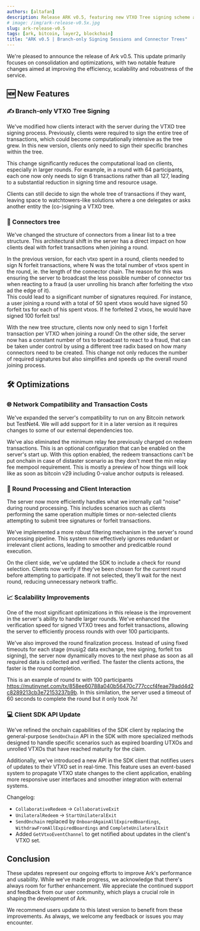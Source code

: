 ```yaml
---
authors: [altafan]
description: Release ARK v0.5, featuring new VTXO Tree signing scheme and Connector Tree.
# image: /img/ark-release-v0.5x.jpg
slug: ark-release-v0.5
tags: [ark, bitcoin, layer2, blockchain]
title: "ARK v0.5 | Branch-only Signing Sessions and Connector Trees"
---
```


<!-- ![Photo by John Doe](/img/ark-release-v0.5.jpg)
_Photo by [John Doe](https://unsplash.com/@johndoe) on [Unsplash](https://unsplash.com)_ -->

We're pleased to announce the release of Ark v0.5. This update primarily focuses on consolidation and optimizations, with two notable feature changes aimed at improving the efficiency, scalability and robustness of the service.

<!-- truncate -->

## 🆕 New Features

### ✍️ Branch-only VTXO Tree Signing

We've modified how clients interact with the server during the VTXO tree signing process. Previously, clients were required to sign the entire tree of transactions, which could become computationally intensive as the tree grew. In this new version, clients only need to sign their specific branches within the tree.

This change significantly reduces the computational load on clients, especially in larger rounds. For example, in a round with 64 participants, each one now only needs to sign 6 transactions rather than all 127, leading to a substantial reduction in signing time and resource usage.

Clients can still decide to sign the whole tree of transactions if they want, leaving space to watchtowers-like solutions where a one delegates or asks another entity the (co-)signing a VTXO tree.

### 🔗 Connectors tree

We've changed the structure of connectors from a linear list to a tree structure. This architectural shift in the server has a direct impact on how clients deal with forfeit transactions when joining a round.

In the previous version, for each vtxo spent in a round, clients needed to sign N forfeit transactions, where N was the total number of vtxos spent in the round, ie. the length of the connector chain. The reason for this was ensuring the server to broadcast the less possible number of connector txs when reacting to a fraud (a user unrolling his branch after forfeiting the vtxo ad the edge of it).  
This could lead to a significant number of signatures required. For instance, a user joining a round with a total of 50 spent vtxos would have signed 50 forfeit txs for each of his spent vtxos. If he forfeited 2 vtxos, he would have signed 100 forfeit txs!

With the new tree structure, clients now only need to sign 1 forfeit transaction per VTXO when joining a round! On the other side, the server now has a constant number of txs to broadcast to react to a fraud, that can be taken under control by using a different tree radix based on how many connectors need to be created.
This change not only reduces the number of required signatures but also simplifies and speeds up the overall round joining process.


## 🛠️ Optimizations

### 🌐 Network Compatibility and Transaction Costs

We've expanded the server's compatibility to run on any Bitcoin network but TestNet4. We will add support for it in a later version as it requires changes to some of our external dependencies too.

We've also eliminated the minimum relay fee previously charged on redeem transactions. This is an optional configuration that can be enabled on the server's start up. With this option enabled, the redeem transactions can't be put onchain in case of distaster scenario as they don't meet the min relay fee mempool requirement. This is mostly a preview of how things will look like as soon as bitcoin v29 including 0-value anchor outputs is released.

### 🔄 Round Processing and Client Interaction

The server now more efficiently handles what we internally call "noise" during round processing. This includes scenarios such as clients performing the same operation multiple times or non-selected clients attempting to submit tree signatures or forfeit transactions.

We've implemented a more robust filtering mechanism in the server's round processing pipeline. This system now effectively ignores redundant or irrelevant client actions, leading to smoother and predicatble round execution.

On the client side, we've updated the SDK to include a check for round selection. Clients now verify if they've been chosen for the current round before attempting to participate. If not selected, they'll wait for the next round, reducing unnecessary network traffic.

### 📈 Scalability Improvements

One of the most significant optimizations in this release is the improvement in the server's ability to handle larger rounds. We've enhanced the verification speed for signed VTXO trees and forfeit transactions, allowing the server to efficiently process rounds with over 100 participants.

We've also improved the round finalization process. Instead of using fixed timeouts for each stage (musig2 data exchange, tree signing, forfeit txs signing), the server now dynamically moves to the next phase as soon as all required data is collected and verified. The faster the clients actions, the faster is the round completion. 

This is an example of round tx with 100 participants https://mutinynet.com/tx/858ee60788a040b56470c777cccf4feae79add4d2c8289213cb3e72153237b9b. In this similation, the server used a timeout of 60 seconds to complete the round but it only took 7s!

### 💻 Client SDK API Update

We've refined the onchain capabilities of the SDK client by replacing the general-purpose `SendOnChain` API in the SDK with more specialized methods designed to handle specific scenarios such as expired boarding UTXOs and unrolled VTXOs that have reached maturity for the claim.

Additionally, we've introduced a new API in the SDK client that notifies users of updates to their VTXO set in real-time. This feature uses an event-based system to propagate VTXO state changes to the client application, enabling more responsive user interfaces and smoother integration with external systems.

Changelog:
- `CollaborativeRedeem` -> `CollaborativeExit`
- `UnilateralRedeem` -> `StartUnilateralExit`
- `SendOnchain` replaced by `OnboardAgainAllExpiredBoardings`, `WithdrawFromAllExpiredBoardings` and `CompleteUnilateralExit`
- Added `GetVtxoEventChannel` to get notified about updates in the client's VTXO set.

## Conclusion

These updates represent our ongoing efforts to improve Ark's performance and usability. While we've made progress, we acknowledge that there's always room for further enhancement. We appreciate the continued support and feedback from our user community, which plays a crucial role in shaping the development of Ark.

We recommend users update to this latest version to benefit from these improvements. As always, we welcome any feedback or issues you may encounter.